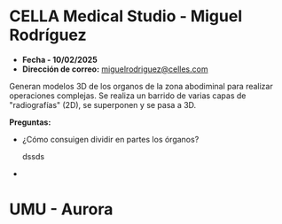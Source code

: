 # CELLA Medical Studio - Miguel Rodríguez

- **Fecha - 10/02/2025**
- **Dirección de correo:** miguelrodriguez@celles.com

Generan modelos 3D de los organos de la zona abodiminal para realizar operaciones complejas. Se realiza un barrido de varias capas de "radiografías" (2D), se superponen y se pasa a 3D.

**Preguntas:**
- ¿Cómo consuigen dividir en partes los órganos?
  
  dssds

- 

# UMU - Aurora
